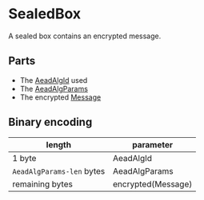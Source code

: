 # SealedBox

A sealed box contains an encrypted message.

## Parts

- The [AeadAlgId](../../algorithms/aead.md) used
- The [AeadAlgParams](../../algorithms/aead.md)
- The encrypted [Message](../message.md)

## Binary encoding

| length                    | parameter          |
| ------------------------- | ------------------ |
| 1 byte                    | AeadAlgId          |
| `AeadAlgParams-len` bytes | AeadAlgParams      |
| remaining bytes           | encrypted(Message) |